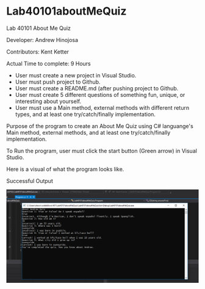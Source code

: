 # Lab40101aboutMeQuiz

Lab 40101 About Me Quiz

Developer: Andrew Hinojosa

Contributors: Kent Ketter


Actual Time to complete: 9 Hours

* User must create a new project in Visual Studio. 
* User must push project to Github.
* User must create a README.md (after pushing project to Github.
* User must create 5 different questions of something fun, unique, or interesting about yourself.
* User must use a Main method, external methods with different return types, and at least one try/catch/finally implementation.

Purpose of the program to create an About Me Quiz using C# languange's Main method, external methods, and at least one try/catch/finally implementation.

To Run the program, user must click the start button (Green arrow) in Visual Studio.

Here is a visual of what the program looks like.

Successful Output

![output](https://github.com/drewsview34/Lab40101aboutMeQuiz/blob/master/Assets/Capture.PNG)
